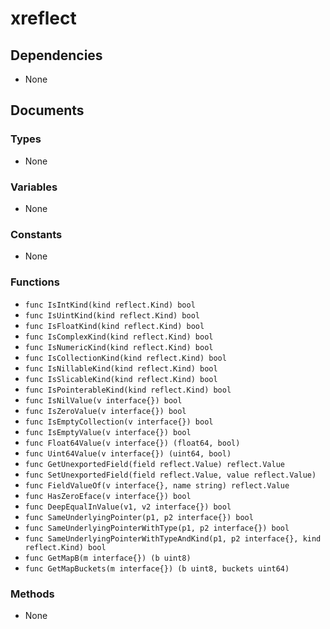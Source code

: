 # xreflect

## Dependencies

+ None

## Documents

### Types

+ None

### Variables

+ None

### Constants

+ None

### Functions

+ `func IsIntKind(kind reflect.Kind) bool`
+ `func IsUintKind(kind reflect.Kind) bool`
+ `func IsFloatKind(kind reflect.Kind) bool`
+ `func IsComplexKind(kind reflect.Kind) bool`
+ `func IsNumericKind(kind reflect.Kind) bool`
+ `func IsCollectionKind(kind reflect.Kind) bool`
+ `func IsNillableKind(kind reflect.Kind) bool`
+ `func IsSlicableKind(kind reflect.Kind) bool`
+ `func IsPointerableKind(kind reflect.Kind) bool`
+ `func IsNilValue(v interface{}) bool`
+ `func IsZeroValue(v interface{}) bool`
+ `func IsEmptyCollection(v interface{}) bool`
+ `func IsEmptyValue(v interface{}) bool`
+ `func Float64Value(v interface{}) (float64, bool)`
+ `func Uint64Value(v interface{}) (uint64, bool)`
+ `func GetUnexportedField(field reflect.Value) reflect.Value`
+ `func SetUnexportedField(field reflect.Value, value reflect.Value)`
+ `func FieldValueOf(v interface{}, name string) reflect.Value`
+ `func HasZeroEface(v interface{}) bool`
+ `func DeepEqualInValue(v1, v2 interface{}) bool`
+ `func SameUnderlyingPointer(p1, p2 interface{}) bool`
+ `func SameUnderlyingPointerWithType(p1, p2 interface{}) bool`
+ `func SameUnderlyingPointerWithTypeAndKind(p1, p2 interface{}, kind reflect.Kind) bool`
+ `func GetMapB(m interface{}) (b uint8)`
+ `func GetMapBuckets(m interface{}) (b uint8, buckets uint64)`

### Methods

+ None
